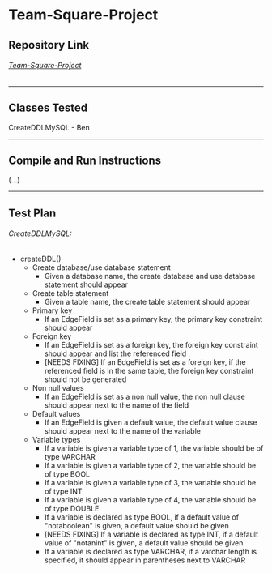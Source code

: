 # Team-Square-Project

## Repository Link

###### [Team-Square-Project](https://github.com/btf9895/Team-Square-Project)

---

## Classes Tested

CreateDDLMySQL - Ben

---

## Compile and Run Instructions

(...)

---

## Test Plan

###### CreateDDLMySQL:
- createDDL()
    - Create database/use database statement
        - Given a database name, the create database and use database statement should appear
    - Create table statement
        - Given a table name, the create table statement should appear
    - Primary key
        - If an EdgeField is set as a primary key, the primary key constraint should appear
    - Foreign key
        - If an EdgeField is set as a foreign key, the foreign key constraint should appear and list the referenced field
        - [NEEDS FIXING] If an EdgeField is set as a foreign key, if the referenced field is in the same table, the foreign key constraint should not be generated
    - Non null values
        - If an EdgeField is set as a non null value, the non null clause should appear next to the name of the field
    - Default values
        - If an EdgeField is given a default value, the default value clause should appear next to the name of the variable
    - Variable types
        - If a variable is given a variable type of 1, the variable should be of type VARCHAR
        - If a variable is given a variable type of 2, the variable should be of type BOOL
        - If a variable is given a variable type of 3, the variable should be of type INT
        - If a variable is given a variable type of 4, the variable should be of type DOUBLE
        - If a variable is declared as type BOOL, if a default value of "notaboolean" is given, a default value should be given
        - [NEEDS FIXING] If a variable is declared as type INT, if a default value of "notanint" is given, a default value should be given
        - If a variable is declared as type VARCHAR, if a varchar length is specified, it should appear in parentheses next to VARCHAR